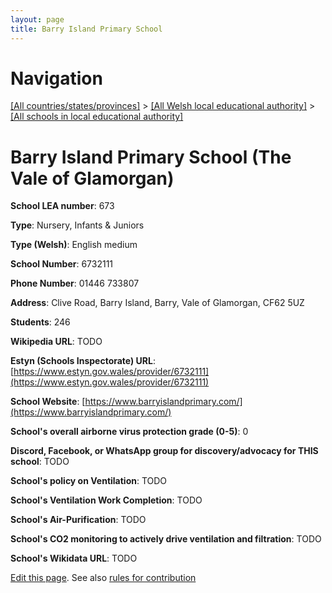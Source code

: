```yaml
---
layout: page
title: Barry Island Primary School
---
```

# Navigation

[[All countries/states/provinces]](../../..) > [[All Welsh local educational authority]](../..) > [[All schools in local educational authority]](..)

# Barry Island Primary School (The Vale of Glamorgan)

**School LEA number**: 673

**Type**: Nursery, Infants & Juniors

**Type (Welsh)**: English medium

**School Number**: 6732111

**Phone Number**: 01446 733807

**Address**: Clive Road, Barry Island, Barry, Vale of Glamorgan, CF62 5UZ

**Students**: 246

**Wikipedia URL**: TODO

**Estyn (Schools Inspectorate) URL**: [https://www.estyn.gov.wales/provider/6732111](https://www.estyn.gov.wales/provider/6732111)

**School Website**: [https://www.barryislandprimary.com/](https://www.barryislandprimary.com/)

**School's overall airborne virus protection grade (0-5)**: 0

**Discord, Facebook, or WhatsApp group for discovery/advocacy for THIS school**: TODO

**School's policy on Ventilation**: TODO

**School's Ventilation Work Completion**: TODO

**School's Air-Purification**: TODO

**School's CO2 monitoring to actively drive ventilation and filtration**: TODO

**School's Wikidata URL**: TODO




[Edit this page](https://github.com/ventilate-schools/Wales/edit/prif/./The_Vale_of_Glamorgan/Barry_Island_Primary_School.md). See also [rules for contribution](../../../contribution-rules/)